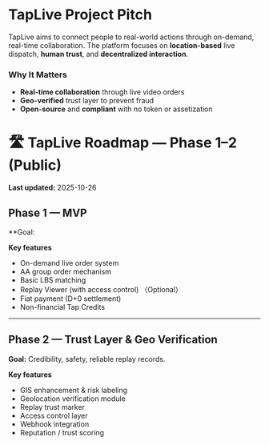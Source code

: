 # TapLive Project Pitch

TapLive aims to connect people to real-world actions through on-demand, real-time collaboration. The platform focuses on **location-based** live dispatch, **human trust**, and **decentralized interaction**.

### Why It Matters
- **Real-time collaboration** through live video orders
- **Geo-verified** trust layer to prevent fraud
- **Open-source** and **compliant** with no token or assetization


# 🛣 TapLive Roadmap — Phase 1–2 (Public)

**Last updated:** 2025-10-26

## Phase 1 — MVP

**Goal:

**Key features**
- On-demand live order system
- AA group order mechanism
- Basic LBS matching
- Replay Viewer (with access control)   （Optional）
- Fiat payment (D+0 settlement)
- Non-financial Tap Credits

---

## Phase 2 — Trust Layer & Geo Verification
**Goal:** Credibility, safety, reliable replay records.

**Key features**
- GIS enhancement & risk labeling
- Geolocation verification module
- Replay trust marker
- Access control layer
- Webhook integration
- Reputation / trust scoring